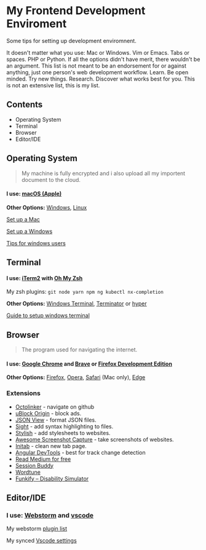 # My Frontend Development Enviroment
Some tips for setting up development enviromnent.

It doesn't matter what you use: Mac or Windows. Vim or Emacs. Tabs or spaces. PHP or Python. If all the options didn't have merit, there wouldn't be an argument. This list is not meant to be an endorsement for or against anything, just one person's web development workflow. Learn. Be open minded. Try new things. Research. Discover what works best for you. This is not an extensive list, this is my list.

Contents
---------------------

*   Operating System
*   Terminal
*   Browser
*   Editor/IDE

Operating System
-------------------------------------

> My machine is fully encrypted and i also upload all my importent document to the cloud.

#### **I use:** [macOS (Apple)](http://www.apple.com/macos/)

**Other Options:** [Windows](https://www.microsoft.com/en-us/windows), [Linux](https://en.wikipedia.org/wiki/Linux)

[Set up a Mac](https://sourabhbajaj.com/mac-setup/)

[Set up a Windows](https://codeburst.io/setup-a-modern-development-environment-on-windows-10-dfa79323a35a)

[Tips for windows users](https://github.com/asuh/front-end-windows)


Terminal
-------------------
#### **I use:** [iTerm2](https://iterm2.com/) with [Oh My Zsh](https://ohmyz.sh/)
My zsh plugins: `git node yarn npm ng kubectl nx-completion`

**Other Options:** [Windows Terminal](https://www.microsoft.com/en-us/p/windows-terminal/9n0dx20hk701), [Terminator](https://terminator-gtk3.readthedocs.io/en/latest/) or [hyper](https://hyper.is/)

[Guide to setup windows terminal](https://freshman.tech/windows-terminal-guide/)


Browser
-------------------

> The program used for navigating the internet.

#### **I use:** [Google Chrome](https://www.google.com/chrome/) and [Brave](https://brave.com/) or [Firefox Development Edition](https://www.mozilla.org/hu/firefox/developer/)

**Other Options:** [Firefox](https://www.mozilla.org/en-US/firefox/products/), [Opera](http://www.opera.com/), [Safari](http://www.apple.com/safari/) (Mac only), [Edge](https://www.microsoft.com/en-us/windows/microsoft-edge/microsoft-edge)


### Extensions

*   [Octolinker](https://chrome.google.com/webstore/detail/octolinker/jlmafbaeoofdegohdhinkhilhclaklkp) - navigate on github
*   [uBlock Origin](https://chrome.google.com/webstore/detail/ublock-origin/cjpalhdlnbpafiamejdnhcphjbkeiagm?hl=en) - block ads.
*   [JSON View](https://chrome.google.com/webstore/detail/jsonview/chklaanhfefbnpoihckbnefhakgolnmc) - format JSON files.
*   [Sight](https://chrome.google.com/webstore/detail/sight/epmaefhielclhlnmjofcdapbeepkmggh) - add syntax highlighting to files.
*   [Stylish](https://chrome.google.com/webstore/detail/stylish/fjnbnpbmkenffdnngjfgmeleoegfcffe?hl=en) - add stylesheets to websites.
*   [Awesome Screenshot Capture](https://chrome.google.com/webstore/detail/awesome-screenshot-screen/nlipoenfbbikpbjkfpfillcgkoblgpmj) - take screenshots of websites.
*   [Initab](https://chrome.google.com/webstore/detail/initab/igmbdimmfbpdplpahpapkploofmgaipl) - clean new tab page.
*   [Angular DevTools](https://chrome.google.com/webstore/detail/angular-devtools/ienfalfjdbdpebioblfackkekamfmbnh) - best for track change detection
*   [Read Medium for free](https://chrome.google.com/webstore/detail/read-medium-for-free/feckflmdfioohghkgojnilnlaelfgffl)
*   [Session Buddy](https://chrome.google.com/webstore/detail/session-buddy/edacconmaakjimmfgnblocblbcdcpbko)
*   [Wordtune](https://chrome.google.com/webstore/detail/wordtune-ai-powered-writi/nllcnknpjnininklegdoijpljgdjkijc)
*   [Funkify – Disability Simulator](https://chrome.google.com/webstore/detail/funkify-%E2%80%93-disability-simu/ojcijjdchelkddboickefhnbdpeajdjg)


Editor/IDE
-------------------
### **I use:** [Webstorm](https://www.jetbrains.com/webstorm/) and [vscode](https://code.visualstudio.com/)

My webstorm [plugin list](https://gist.github.com/tamascsaba/d3792dd77db08350f5f6c8428b0abe8e)

My synced [Vscode settings](https://gist.github.com/tamascsaba/f6d574f9fa7f0e45a46a5fc2ebb29b02)
